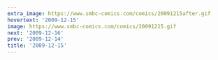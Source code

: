 ```yaml
---
extra_image: https://www.smbc-comics.com/comics/20091215after.gif
hovertext: '2009-12-15'
image: https://www.smbc-comics.com/comics/20091215.gif
next: '2009-12-16'
prev: '2009-12-14'
title: '2009-12-15'
---
```

